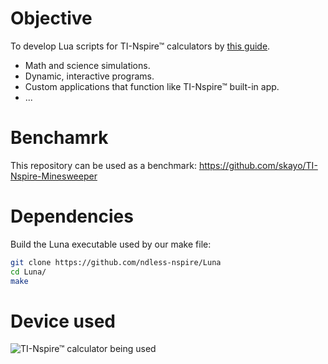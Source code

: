 # Objective

To develop Lua scripts for TI-Nspire™ calculators by [this guide](https://education.ti.com/en/resources/lua-scripting).

* Math and science simulations.
* Dynamic, interactive programs.
* Custom applications that function like TI-Nspire™ built-in app.
* ...

# Benchamrk

This repository can be used as a benchmark: https://github.com/skayo/TI-Nspire-Minesweeper

# Dependencies

Build the Luna executable used by our make file:

```bash
git clone https://github.com/ndless-nspire/Luna
cd Luna/
make
```

# Device used

![TI-Nspire™ calculator being used](https://github.com/Megidd/TI-Nspire/assets/17475482/e4e76ee5-fea1-4fa3-97b4-342a835aef4b)
